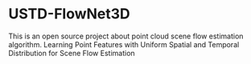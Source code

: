 # USTD-FlowNet3D
This is an open source project about point cloud scene flow estimation algorithm.
Learning Point Features with Uniform Spatial and Temporal Distribution for Scene Flow Estimation

